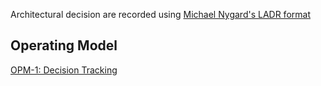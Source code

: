 
Architectural decision are recorded using [Michael Nygard's LADR format](http://thinkrelevance.com/blog/2011/11/15/documenting-architecture-decisions)


## Operating Model
[OPM-1: Decision Tracking](./OPM-1-Decision-Tracking.md)
